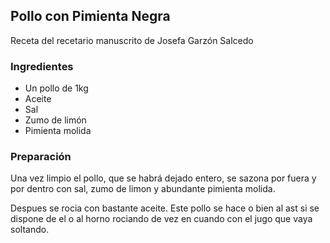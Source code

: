 ## Pollo con Pimienta Negra

Receta del recetario manuscrito de Josefa Garzón Salcedo

### Ingredientes

- Un pollo de 1kg
- Aceite
- Sal
- Zumo de limón
- Pimienta molida

### Preparación

Una vez limpio el pollo,
que se habrá dejado entero,
se sazona por fuera y por dentro con sal, zumo  de limon y abundante pimienta molida.

Despues se rocia  con bastante aceite.
Este pollo se hace o bien al ast si se dispone de el
o al horno rociando de vez en cuando con el jugo que vaya soltando.



